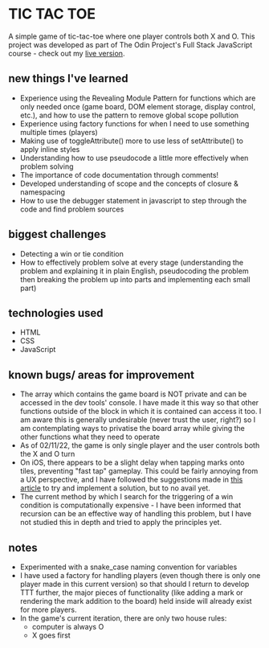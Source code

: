 # TIC TAC TOE

A simple game of tic-tac-toe where one player controls both X and O. This project was developed as part of The Odin Project's Full Stack JavaScript course - check out my [live version](https://j-mcqueen.github.io/top-TTT/).

## new things I've learned

- Experience using the Revealing Module Pattern for functions which are only needed once (game board, DOM element storage, display control, etc.), and how to use the pattern to remove global scope pollution
- Experience using factory functions for when I need to use something multiple times (players)
- Making use of toggleAttribute() more to use less of setAttribute() to apply inline styles
- Understanding how to use pseudocode a little more effectively when problem solving
- The importance of code documentation through comments!
- Developed understanding of scope and the concepts of closure & namespacing
- How to use the debugger statement in javascript to step through the code and find problem sources

## biggest challenges

- Detecting a win or tie condition
- How to effectively problem solve at every stage (understanding the problem and explaining it in plain English, pseudocoding the problem then breaking the problem up into parts and implementing each small part)

## technologies used

- HTML
- CSS
- JavaScript

## known bugs/ areas for improvement

- The array which contains the game board is NOT private and can be accessed in the dev tools' console. I have made it this way so that other functions outside of the block in which it is contained can access it too. I am aware this is generally undesirable (never trust the user, right?) so I am contemplating ways to privatise the board array while giving the other functions what they need to operate
- As of 02/11/22, the game is only single player and the user controls both the X and O turn
- On iOS, there appears to be a slight delay when tapping marks onto tiles, preventing "fast tap" gameplay. This could be fairly annoying from a UX perspective, and I have followed the suggestions made in [this article](https://stackoverflow.com/questions/12238587/eliminate-300ms-delay-on-click-events-in-mobile-safari) to try and implement a solution, but to no avail yet.
- The current method by which I search for the triggering of a win condition is computationally expensive - I have been informed that recursion can be an effective way of handling this problem, but I have not studied this in depth and tried to apply the principles yet.

## notes

- Experimented with a snake_case naming convention for variables
- I have used a factory for handling players (even though there is only one player made in this current version) so that should I return to develop TTT further, the major pieces of functionality (like adding a mark or rendering the mark addition to the board) held inside will already exist for more players.
- In the game's current iteration, there are only two house rules:
    - computer is always O
    - X goes first
